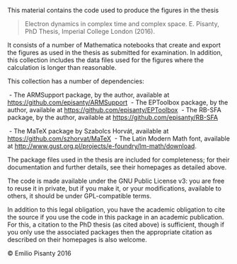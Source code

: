 This material contains the code used to produce the figures in the thesis

> Electron dynamics in complex time and complex space. E. Pisanty, PhD Thesis, Imperial College London (2016).

It consists of a number of Mathematica notebooks that create and export the figures as used in the thesis as submitted for examination. In addition, this collection includes the data files used for the figures where the calculation is longer than reasonable.

This collection has a number of dependencies:

 - The ARMSupport package, by the author, available at https://github.com/episanty/ARMSupport
 - The EPToolbox package, by the author, available at https://github.com/episanty/EPToolbox
 - The RB-SFA package, by the author, available at https://github.com/episanty/RB-SFA

 - The MaTeX package by Szabolcs Horvát, available at https://github.com/szhorvat/MaTeX
 - The Latin Modern Math font, available at http://www.gust.org.pl/projects/e-foundry/lm-math/download.

The package files used in the thesis are included for completeness; for their documentation and further details, see their homepages as detailed above.

The code is made available under the GNU Public License v3: you are free to reuse it in private, but if you make it, or your modifications, available to others, it should be under GPL-compatible terms.

In addition to this legal obligation, you have the academic obligation to cite the source if you use the code in this package in an academic publication. For this, a citation to the PhD thesis (as cited above) is sufficient, though if you only use the associated packages then the appropriate citation as described on their homepages is also welcome.


© Emilio Pisanty 2016
